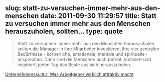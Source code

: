 slug: statt-zu-versuchen-immer-mehr-aus-den-menschen
date: 2011-09-30 11:29:57
title: Statt zu versuchen immer mehr aus den Menschen herauszuholen, sollten...
type: quote
---

> Statt zu versuchen immer mehr aus den Menschen herauszuholen, sollten die Manager in ihre Mitarbeiter investieren, ihre vier zentralen Bedürfnisse - körperliche, emotionale, mentale und spirituelle - ansprechen. Dann sind die Menschen auch befreit, motiviert und inspiriert, jeden Tag das Beste aus sich herauszuholen.

[Unternehmenskultur: Was Arbeitgeber wirklich attraktiv macht](http://www.harvardbusinessmanager.de/meinungen/artikel/a-788814.html)
